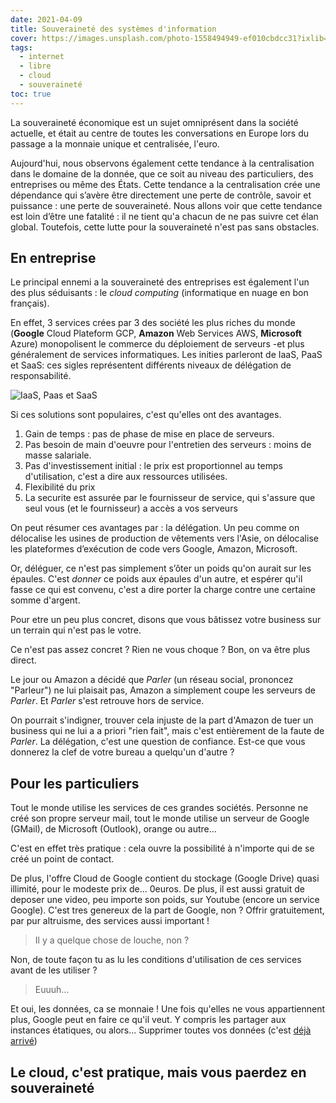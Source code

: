 ```yaml
---
date: 2021-04-09
title: Souveraineté des systèmes d'information
cover: https://images.unsplash.com/photo-1558494949-ef010cbdcc31?ixlib=rb-1.2.1&ixid=MXwxMjA3fDB8MHxzZWFyY2h8Nnx8c2VydmVyfGVufDB8MHwwfA%3D%3D&auto=format&fit=crop&w=900&q=60
tags:
  - internet
  - libre
  - cloud
  - souveraineté
toc: true
---
```


La souveraineté économique est un sujet omniprésent dans la société actuelle, et était au centre de toutes les conversations en Europe lors du passage a la monnaie unique et centralisée, l'euro.

Aujourd'hui, nous observons également cette tendance à la centralisation dans le domaine de la donnée, que ce soit au niveau des particuliers, des entreprises ou même des États. Cette tendance a la centralisation crée une dépendance qui s’avère être directement une perte de contrôle, savoir et puissance : une perte de souveraineté. Nous allons voir que cette tendance est loin d’être une fatalité : il ne tient qu'a chacun de ne pas suivre cet élan global. Toutefois, cette lutte pour la souveraineté n'est pas sans obstacles.

## En entreprise

Le principal ennemi a la souveraineté des entreprises est également l'un des plus séduisants : le _cloud computing_ (informatique en nuage en bon français).

En effet, 3 services crées par 3 des société les plus riches du monde (**Google** Cloud Plateform GCP, **Amazon** Web Services AWS, **Microsoft** Azure) monopolisent le commerce du déploiement de serveurs -et plus généralement de services informatiques. Les inities parleront de IaaS, PaaS et SaaS: ces sigles représentent différents niveaux de délégation de responsabilité.

![IaaS, Paas et SaaS](https://www.redhat.com/cms/managed-files/iaas_focus-paas-saas-diagram-1200x1046.png)

Si ces solutions sont populaires, c'est qu'elles ont des avantages.

1. Gain de temps : pas de phase de mise en place de serveurs.
2. Pas besoin de main d'oeuvre pour l'entretien des serveurs : moins de masse salariale.
3. Pas d'investissement initial : le prix est proportionnel au temps d'utilisation, c'est a dire aux ressources utilisées.
4. Flexibilité du prix
5. La securite est assurée par le fournisseur de service, qui s'assure que seul vous (et le fournisseur) a accès a vos serveurs

On peut résumer ces avantages par : la délégation. Un peu comme on délocalise les usines de production de vêtements vers l'Asie, on délocalise les plateformes d’exécution de code vers Google, Amazon, Microsoft.

Or, déléguer, ce n'est pas simplement s’ôter un poids qu'on aurait sur les épaules. C'est _donner_ ce poids aux épaules d'un autre, et espérer qu'il fasse ce qui est convenu, c'est a dire porter la charge contre une certaine somme d'argent.

Pour etre un peu plus concret, disons que vous bâtissez votre business sur un terrain qui n'est pas le votre.

Ce n'est pas assez concret ? Rien ne vous choque ? Bon, on va être plus direct.

Le jour ou Amazon a décidé que _Parler_ (un réseau social, prononcez "Parleur") ne lui plaisait pas, Amazon a simplement coupe les serveurs de _Parler_. Et _Parler_ s'est retrouve hors de service.

On pourrait s'indigner, trouver cela injuste de la part d'Amazon de tuer un business qui ne lui a a priori "rien fait", mais c'est entièrement de la faute de _Parler_. La délégation, c'est une question de confiance. Est-ce que vous donnerez la clef de votre bureau a quelqu'un d'autre ?

## Pour les particuliers

Tout le monde utilise les services de ces grandes sociétés. Personne ne créé son propre serveur mail, tout le monde utilise un serveur de Google (GMail), de Microsoft (Outlook), orange ou autre...

C'est en effet très pratique : cela ouvre la possibilité à n'importe qui de se créé un point de contact.

De plus, l'offre Cloud de Google contient du stockage (Google Drive) quasi illimité, pour le modeste prix de... 0euros. De plus, il est aussi gratuit de deposer une video, peu importe son poids, sur Youtube (encore un service Google). C'est tres genereux de la part de Google, non ? Offrir gratuitement, par pur altruisme, des services aussi important !

> Il y a quelque chose de louche, non ?

Non, de toute façon tu as lu les conditions d'utilisation de ces services avant de les utiliser ?

> Euuuh...

Et oui, les données, ca se monnaie ! Une fois qu'elles ne vous appartiennent plus, Google peut en faire ce qu'il veut. Y compris les partager aux instances étatiques, ou alors... Supprimer toutes vos données (c'est [déjà arrivé](https://www.businessinsider.com/terraria-google-youtube-gmail-play-2021-2))

## Le cloud, c'est pratique, mais vous paerdez en souveraineté

